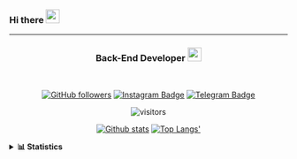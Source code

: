 ### Hi there <img height="25" width="25"  src="https://camo.githubusercontent.com/35d3d11359a49bf12aebb834cc13fd81b95eff4e/68747470733a2f2f6d656469612e67697068792e636f6d2f6d656469612f6876524a434c467a6361737252346961377a2f67697068792e676966">

<hr>

<div align="center">
  
### Back-End Developer <img height="25" src="https://camo.githubusercontent.com/40dff491d4e8123af55298ef908faedb66c463e5/68747470733a2f2f6d656469612e67697068792e636f6d2f6d656469612f57556c706c634d704f43456d5447427442572f67697068792e676966">
 
</div>

<br>

<div align="center">

[![GitHub followers](https://img.shields.io/github/followers/hanifazzuhdi?label=Follow&style=social)](https://github.com/hanifazzuhdi/?tab=follow) 
[![Instagram Badge](https://img.shields.io/badge/-hanifazzuhdi-blue?style=social&logo=Instagram&link=https://www.instagram.com/hnfhanif52/)](https://www.instagram.com/hnfhanif52/)
[![Telegram Badge](https://img.shields.io/badge/-hanifazzuhdi-blue?style=social&logo=telegram&link=https://www.t.me/hanif0198/)](https://www.t.me/hanif0198/) 

![visitors](https://visitor-badge.glitch.me/badge?page_id=hanifazzuhdi.hanifazzuhdi)

[![Github stats](https://github-readme-stats.vercel.app/api?username=hanifazzuhdi&count_private=true&title_color=333&text_color=777&show_icons=true&icon_color=333&line_height=20px)](https://github.com/hanifazzuhdi)
[![Top Langs'](https://github-readme-stats.vercel.app/api/top-langs/?username=hanifazzuhdi&layout=compact)](https://github.com/hanifazzuhdi) 

 </div>
 
<details>
  <summary><b> 📊 Statistics </b></summary>
  
  <br/>
  
  <!--START_SECTION:waka-->
![Lines of code](https://img.shields.io/badge/From%20Hello%20World%20I%27ve%20Written-6.2%20million%20lines%20of%20code-blue)

**🐱 My Github Data** 

> 🏆 422 Contributions in the Year 2021
 > 
> 📦 231.0 kB Used in Github's Storage 
 > 
> 🚫 Not Opted to Hire
 > 
> 📜 21 Public Repositories 
 > 
> 🔑 16 Private Repositories  
 > 
**I'm an Early 🐤** 

```text
🌞 Morning    267 commits    ██████████░░░░░░░░░░░░░░░   42.79% 
🌆 Daytime    212 commits    ████████░░░░░░░░░░░░░░░░░   33.97% 
🌃 Evening    115 commits    ████░░░░░░░░░░░░░░░░░░░░░   18.43% 
🌙 Night      30 commits     █░░░░░░░░░░░░░░░░░░░░░░░░   4.81%

```
📅 **I'm Most Productive on Tuesday** 

```text
Monday       79 commits     ███░░░░░░░░░░░░░░░░░░░░░░   12.66% 
Tuesday      119 commits    ████░░░░░░░░░░░░░░░░░░░░░   19.07% 
Wednesday    98 commits     ████░░░░░░░░░░░░░░░░░░░░░   15.71% 
Thursday     111 commits    ████░░░░░░░░░░░░░░░░░░░░░   17.79% 
Friday       77 commits     ███░░░░░░░░░░░░░░░░░░░░░░   12.34% 
Saturday     80 commits     ███░░░░░░░░░░░░░░░░░░░░░░   12.82% 
Sunday       60 commits     ██░░░░░░░░░░░░░░░░░░░░░░░   9.62%

```


📊 **This Week I Spent My Time On** 

```text
⌚︎ Time Zone: Asia/Jakarta

💬 Programming Languages: 
Blade Template           26 hrs 43 mins      ████████████░░░░░░░░░░░░░   51.24% 
PHP                      22 hrs 14 mins      ██████████░░░░░░░░░░░░░░░   42.65% 
SCSS                     1 hr 51 mins        █░░░░░░░░░░░░░░░░░░░░░░░░   3.57% 
CSS                      24 mins             ░░░░░░░░░░░░░░░░░░░░░░░░░   0.78% 
HTML                     23 mins             ░░░░░░░░░░░░░░░░░░░░░░░░░   0.76%

🔥 Editors: 
VS Code                  51 hrs 18 mins      ████████████████████████░   98.39% 
PhpStorm                 50 mins             ░░░░░░░░░░░░░░░░░░░░░░░░░   1.61%

💻 Operating System: 
Mac                      52 hrs 9 mins       █████████████████████████   100.0%

```


 Last Updated on 12/06/2021
<!--END_SECTION:waka-->
</details>
